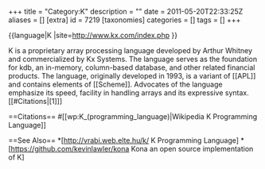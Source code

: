 +++
title = "Category:K"
description = ""
date = 2011-05-20T22:33:25Z
aliases = []
[extra]
id = 7219
[taxonomies]
categories = []
tags = []
+++

{{language|K
|site=http://www.kx.com/index.php
}}

K is a proprietary array processing language developed by Arthur Whitney and commercialized by Kx Systems. The language serves as the foundation for kdb, an in-memory, column-based database, and other related financial products. The language, originally developed in 1993, is a variant of [[APL]] and contains elements of [[Scheme]]. Advocates of the language emphasize its speed, facility in handling arrays and its expressive syntax.[[#Citations|[1]]]

==Citations==
#[[wp:K_(programming_language)|Wikipedia K Programming Language]]

==See Also==
*[http://vrabi.web.elte.hu/k/ K Programming Language]
*[https://github.com/kevinlawler/kona Kona an open source implementation of K]

